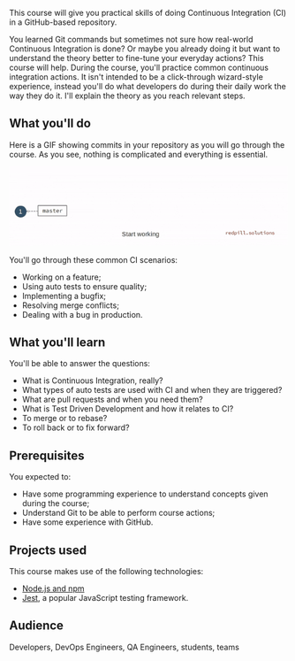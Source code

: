 This course will give you practical skills of doing Continuous Integration (CI) in a GitHub-based repository.  

You learned Git commands but sometimes not sure how real-world Continuous Integration is done? Or maybe you already doing it but want to understand the theory better to fine-tune your everyday actions? This course will help. During the course, you'll practice common continuous integration actions. It isn't intended to be a click-through wizard-style experience, instead you'll do what developers do during their daily work the way they do it. I'll explain the theory as you reach relevant steps.

## What you'll do

Here is a GIF showing commits in your repository as you will go through the course. As you see, nothing is complicated and everything is essential.

![Continuous Integration Steps](https://raw.githubusercontent.com/ntaranov/continuous-integration-team-scenarios-course/master/flow.gif)

You'll go through these common CI scenarios:
- Working on a feature;
- Using auto tests to ensure quality;
- Implementing a bugfix;
- Resolving merge conflicts;
- Dealing with a bug in production.

## What you'll learn

You'll be able to answer the questions:
- What is Continuous Integration, really?
- What types of auto tests are used with CI and when they are triggered?
- What are pull requests and when you need them?
- What is Test Driven Development and how it relates to CI?
- To merge or to rebase?
- To roll back or to fix forward?

## Prerequisites

You expected to: 
- Have some programming experience to understand concepts given during the course;
- Understand Git to be able to perform course actions;
- Have some experience with GitHub.

## Projects used
This course makes use of the following technologies:

- [Node.js and npm](https://docs.npmjs.com/downloading-and-installing-node-js-and-npm)
- [Jest](https://jestjs.io), a popular JavaScript testing framework.

## Audience

Developers, DevOps Engineers, QA Engineers, students, teams



